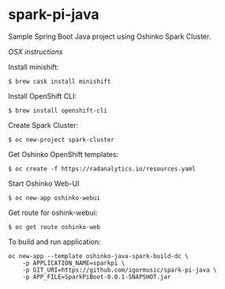 # spark-pi-java
Sample Spring Boot Java project using Oshinko Spark Cluster.

*OSX instructions*

Install minishift:
```
$ brew cask install minishift
```

Install OpenShift CLI:
```
$ brew install openshift-cli
```

Create Spark Cluster:
```
$ oc new-project spark-cluster
```

Get Oshinko OpenShift templates:
```
$ oc create -f https://radanalytics.io/resources.yaml
```

Start Oshinko Web-UI
```
$ oc new-app oshinko-webui
```

Get route for oshink-webui:

```
$ oc get route oshinko-web
```

To build and run application:
```
oc new-app --template oshinko-java-spark-build-dc \
    -p APPLICATION_NAME=sparkpi \
    -p GIT_URI=https://github.com/igormusic/spark-pi-java \
    -p APP_FILE=SparkPiBoot-0.0.1-SNAPSHOT.jar
```
